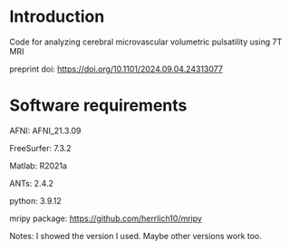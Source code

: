 # Introduction
Code for analyzing cerebral microvascular volumetric pulsatility using 7T MRI

preprint doi: https://doi.org/10.1101/2024.09.04.24313077



# Software requirements 
AFNI: AFNI_21.3.09 

FreeSurfer: 7.3.2

Matlab: R2021a

ANTs: 2.4.2

python: 3.9.12

mripy package: https://github.com/herrlich10/mripy


Notes: I showed the version I used. Maybe other versions work too.



